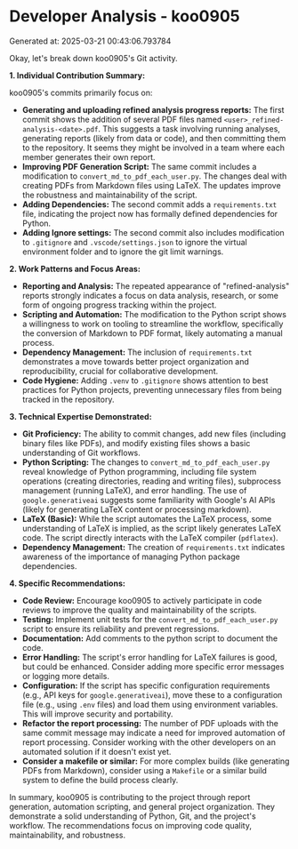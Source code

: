# Developer Analysis - koo0905
Generated at: 2025-03-21 00:43:06.793784

Okay, let's break down koo0905's Git activity.

**1. Individual Contribution Summary:**

koo0905's commits primarily focus on:

*   **Generating and uploading refined analysis progress reports:** The first commit shows the addition of several PDF files named `<user>_refined-analysis-<date>.pdf`.  This suggests a task involving running analyses, generating reports (likely from data or code), and then committing them to the repository.  It seems they might be involved in a team where each member generates their own report.
*   **Improving PDF Generation Script:** The same commit includes a modification to `convert_md_to_pdf_each_user.py`. The changes deal with creating PDFs from Markdown files using LaTeX. The updates improve the robustness and maintainability of the script.
*   **Adding Dependencies:** The second commit adds a `requirements.txt` file, indicating the project now has formally defined dependencies for Python.
*   **Adding Ignore settings:** The second commit also includes modification to `.gitignore` and `.vscode/settings.json` to ignore the virtual environment folder and to ignore the git limit warnings.

**2. Work Patterns and Focus Areas:**

*   **Reporting and Analysis:**  The repeated appearance of "refined-analysis" reports strongly indicates a focus on data analysis, research, or some form of ongoing progress tracking within the project.
*   **Scripting and Automation:** The modification to the Python script shows a willingness to work on tooling to streamline the workflow, specifically the conversion of Markdown to PDF format, likely automating a manual process.
*   **Dependency Management:** The inclusion of `requirements.txt` demonstrates a move towards better project organization and reproducibility, crucial for collaborative development.
*   **Code Hygiene:** Adding `.venv` to `.gitignore` shows attention to best practices for Python projects, preventing unnecessary files from being tracked in the repository.

**3. Technical Expertise Demonstrated:**

*   **Git Proficiency:**  The ability to commit changes, add new files (including binary files like PDFs), and modify existing files shows a basic understanding of Git workflows.
*   **Python Scripting:**  The changes to `convert_md_to_pdf_each_user.py` reveal knowledge of Python programming, including file system operations (creating directories, reading and writing files), subprocess management (running LaTeX), and error handling.  The use of `google.generativeai` suggests some familiarity with Google's AI APIs (likely for generating LaTeX content or processing markdown).
*   **LaTeX (Basic):**  While the script automates the LaTeX process, some understanding of LaTeX is implied, as the script likely generates LaTeX code.  The script directly interacts with the LaTeX compiler (`pdflatex`).
*   **Dependency Management:** The creation of `requirements.txt` indicates awareness of the importance of managing Python package dependencies.

**4. Specific Recommendations:**

*   **Code Review:**  Encourage koo0905 to actively participate in code reviews to improve the quality and maintainability of the scripts.
*   **Testing:** Implement unit tests for the `convert_md_to_pdf_each_user.py` script to ensure its reliability and prevent regressions.
*   **Documentation:** Add comments to the python script to document the code.
*   **Error Handling:** The script's error handling for LaTeX failures is good, but could be enhanced. Consider adding more specific error messages or logging more details.
*   **Configuration:**  If the script has specific configuration requirements (e.g., API keys for `google.generativeai`), move these to a configuration file (e.g., using `.env` files) and load them using environment variables.  This will improve security and portability.
*   **Refactor the report processing:** The number of PDF uploads with the same commit message may indicate a need for improved automation of report processing. Consider working with the other developers on an automated solution if it doesn't exist yet.
*   **Consider a makefile or similar:** For more complex builds (like generating PDFs from Markdown), consider using a `Makefile` or a similar build system to define the build process clearly.

In summary, koo0905 is contributing to the project through report generation, automation scripting, and general project organization. They demonstrate a solid understanding of Python, Git, and the project's workflow. The recommendations focus on improving code quality, maintainability, and robustness.
